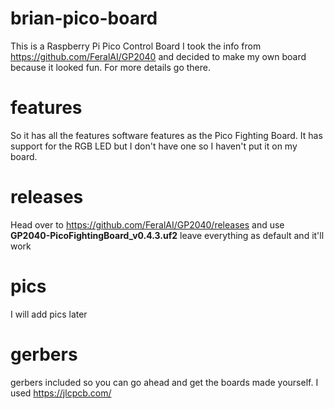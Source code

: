 # brian-pico-board
This is a Raspberry Pi Pico Control Board
I took the info from https://github.com/FeralAI/GP2040 and decided to make my own board because it looked fun. For more details go there.

# features
So it has all the features software features as the Pico Fighting Board. It has support for the RGB LED but I don't have one so I haven't put it on my board.

# releases
Head over to https://github.com/FeralAI/GP2040/releases and use **GP2040-PicoFightingBoard_v0.4.3.uf2** leave everything as default and it'll work

# pics
I will add pics later

# gerbers
gerbers included so you can go ahead and get the boards made yourself. I used https://jlcpcb.com/
